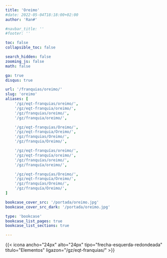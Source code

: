 ```yaml
---
title: 'Oreimo'
#date: 2022-05-04T18:18:00+02:00
author: 'Ran#'

#navbar_title: ''
#footer: ''

toc: false
collapsible_toc: false

search_hidden: false
zooming_js: false
math: false

ga: true
disqus: true

url: '/franquias/oreimo/'
slug: 'oreimo'
aliases: [
    '/gz/eqt-franquias/oreimo/',
    '/gz/eqt-franquia/oreimo/',
    '/gz/franquias/oreimo/',
    '/gz/franquia/oreimo/',

    '/gz/eqt-franquias/Oreimo/',
    '/gz/eqt-franquia/Oreimo/',
    '/gz/franquias/Oreimo/',
    '/gz/franquia/Oreimo/',

    '/gz/eqt-franquías/oreimo/',
    '/gz/eqt-franquía/oreimo/',
    '/gz/franquías/oreimo/',
    '/gz/franquía/oreimo/',

    '/gz/eqt-franquías/Oreimo/',
    '/gz/eqt-franquía/Oreimo/',
    '/gz/franquías/Oreimo/',
    '/gz/franquía/Oreimo/',
]

bookcase_cover_src: '/portada/oreimo.jpg'
bookcase_cover_src_dark: '/portada/oreimo.jpg'

type: 'bookcase'
bookcase_list_pages: true
bookcase_list_sections: true

---
```


{{< icona ancho="24px" alto="24px" tipo="frecha-esquerda-redondeada" titulo="Elementos" ligazon="/gz/eqt-franquias/" >}}
